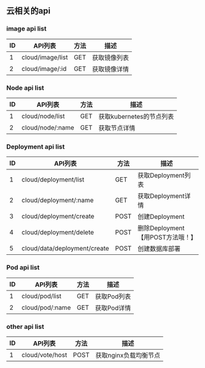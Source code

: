 ## 云相关的api

### image api list

| ID | API列表 |方法| 描述 |
| --- | --- | --- | --- |
| 1 | cloud/image/list | GET | 获取镜像列表 |
| 2 | cloud/image/:id | GET | 获取镜像详情 |

### Node api list

| ID | API列表 |方法| 描述 |
| --- | --- | --- | --- |
| 1 | cloud/node/list | GET | 获取kubernetes的节点列表 |
| 2 | cloud/node/:name | GET | 获取节点详情 |

### Deployment api list

| ID | API列表 |方法| 描述 |
| --- | --- | --- | --- |
| 1 | cloud/deployment/list | GET | 获取Deployment列表 |
| 2 | cloud/deployment/:name | GET | 获取Deployment详情 |
| 3 | cloud/deployment/create | POST | 创建Deployment |
| 4 | cloud/deployment/delete | POST | 删除Deployment【用POST方法哦！】 |
| 5 | cloud/data/deployment/create | POST | 创建数据库部署 |

### Pod api list

| ID | API列表 |方法| 描述 |
| --- | --- | --- | --- |
| 1 | cloud/pod/list | GET | 获取Pod列表 |
| 2 | cloud/pod/:name | GET | 获取Pod详情 |

### other api list

| ID | API列表 |方法| 描述 |
| --- | --- | --- | --- |
| 1 | cloud/vote/host | POST | 获取nginx负载均衡节点 |


